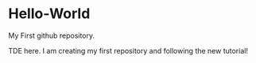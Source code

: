 # Hello-World
My First github repository.

TDE here. I am creating my first repository and following the new tutorial!
